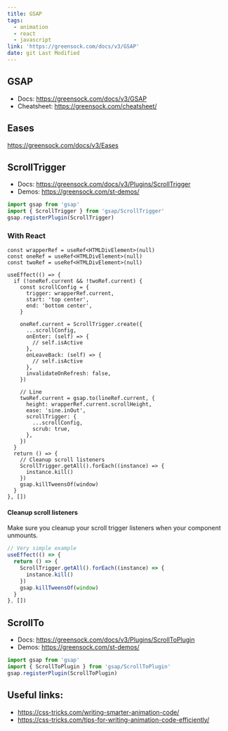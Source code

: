 ```yaml
---
title: GSAP
tags:
  - animation
  - react
  - javascript
link: 'https://greensock.com/docs/v3/GSAP'
date: git Last Modified
---
```


## GSAP

- Docs: https://greensock.com/docs/v3/GSAP
- Cheatsheet: https://greensock.com/cheatsheet/

## Eases

https://greensock.com/docs/v3/Eases

## ScrollTrigger

- Docs: https://greensock.com/docs/v3/Plugins/ScrollTrigger
- Demos: https://greensock.com/st-demos/

```js
import gsap from 'gsap'
import { ScrollTrigger } from 'gsap/ScrollTrigger'
gsap.registerPlugin(ScrollTrigger)
```

### With React

```tsx
const wrapperRef = useRef<HTMLDivElement>(null)
const oneRef = useRef<HTMLDivElement>(null)
const twoRef = useRef<HTMLDivElement>(null)

useEffect(() => {
  if (!oneRef.current && !twoRef.current) {
    const scrollConfig = {
      trigger: wrapperRef.current,
      start: 'top center',
      end: 'bottom center',
    }

    oneRef.current = ScrollTrigger.create({
      ...scrollConfig,
      onEnter: (self) => {
        // self.isActive
      },
      onLeaveBack: (self) => {
        // self.isActive
      },
      invalidateOnRefresh: false,
    })

    // Line
    twoRef.current = gsap.to(lineRef.current, {
      height: wrapperRef.current.scrollHeight,
      ease: 'sine.inOut',
      scrollTrigger: {
        ...scrollConfig,
        scrub: true,
      },
    })
  }
  return () => {
    // Cleanup scroll listeners
    ScrollTrigger.getAll().forEach((instance) => {
      instance.kill()
    })
    gsap.killTweensOf(window)
  }
}, [])
```

#### Cleanup scroll listeners

Make sure you cleanup your scroll trigger listeners when your component unmounts.

```jsx
// Very simple example
useEffect(() => {
  return () => {
    ScrollTrigger.getAll().forEach((instance) => {
      instance.kill()
    })
    gsap.killTweensOf(window)
  }
}, [])
```

## ScrollTo

- Docs: https://greensock.com/docs/v3/Plugins/ScrollToPlugin
- Demos: https://greensock.com/st-demos/

```js
import gsap from 'gsap'
import { ScrollToPlugin } from 'gsap/ScrollToPlugin'
gsap.registerPlugin(ScrollToPlugin)
```

## Useful links:

- https://css-tricks.com/writing-smarter-animation-code/
- https://css-tricks.com/tips-for-writing-animation-code-efficiently/
